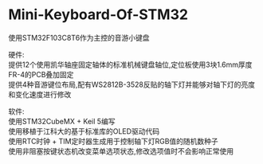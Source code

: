 # Mini-Keyboard-Of-STM32
使用STM32F103C8T6作为主控的音游小键盘  
  
硬件:  
提供12个使用凯华轴座固定轴体的标准机械键盘轴位,定位板使用3块1.6mm厚度FR-4的PCB叠加固定  
提供4种音游键位布局,配有WS2812B-3528反贴的轴下灯并能够对轴下灯的亮度和变化速度进行修改  
  
软件:  
使用STM32CubeMX + Keil 5编写  
使用移植于江科大的基于标准库的OLED驱动代码  
使用RTC时钟 + TIM定时器生成用于控制轴下灯RGB值的随机数种子  
使用非阻塞按键状态机改变菜单选项状态,修改选项值时不会影响正常使用
